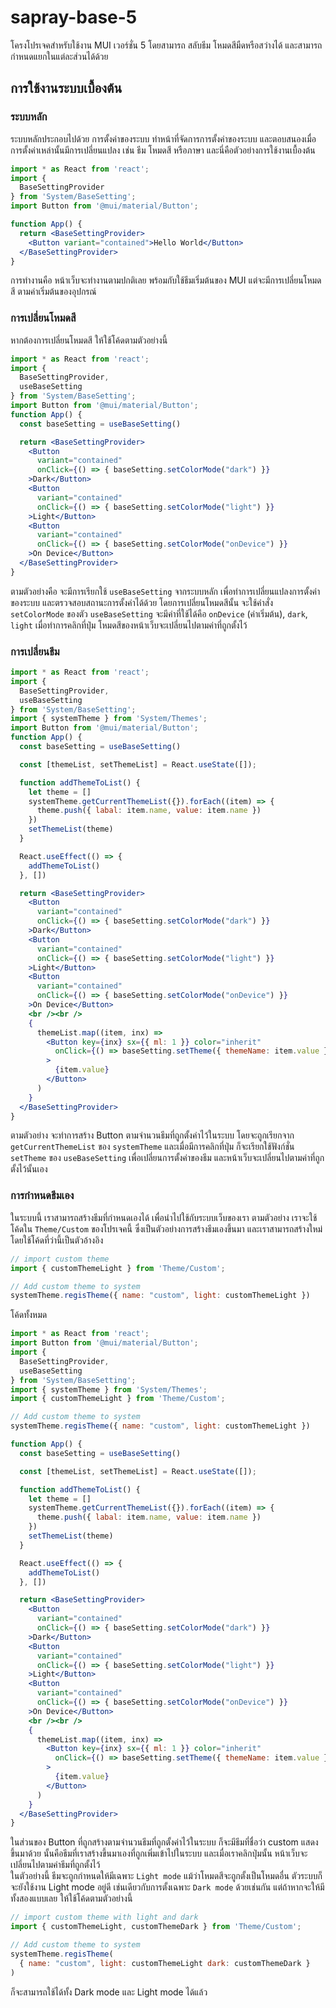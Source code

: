 # sapray-base-5
โครงโปรเจคสำหรับใช้งาน MUI เวอร์ชั่น 5 โดยสามารถ สลับธีม โหมดสีมืดหรือสว่างได้ และสามารถกำหนดแยกในแต่ละส่วนได้ด้วย 

## การใช้งานระบบเบื้องต้น

### ระบบหลัก
ระบบหลักประกอบไปด้วย การตั้งค่าของระบบ ทำหน้าที่จัดการการตั้งค่าของระบบ และตอบสนองเมื่อการตั้งค่าเหล่านั้นมีการเปลี่ยนแปลง เช่น ธีม โหมดสี หรือภาษา และนี่คือตัวอย่างการใช้งานเบื้องต้น

``` jsx
import * as React from 'react';
import {
  BaseSettingProvider
} from 'System/BaseSetting';
import Button from '@mui/material/Button';

function App() {
  return <BaseSettingProvider>
    <Button variant="contained">Hello World</Button>
  </BaseSettingProvider>
}
```

การทำงานคือ หน้าเว็บจะทำงานตามปกติเลย พร้อมกับใช้ธีมเริ่มต้นของ MUI แต่จะมีการเปลี่ยนโหมดสี ตามค่าเริ่มต้นของอุปกรณ์

### การเปลี่ยนโหมดสี
หากต้องการเปลี่ยนโหมดสี ให้ใช้โค้ดตามตัวอย่างนี้

``` jsx
import * as React from 'react';
import {
  BaseSettingProvider,
  useBaseSetting
} from 'System/BaseSetting';
import Button from '@mui/material/Button';
function App() {
  const baseSetting = useBaseSetting()

  return <BaseSettingProvider>
    <Button 
      variant="contained"
      onClick={() => { baseSetting.setColorMode("dark") }}
    >Dark</Button>
    <Button 
      variant="contained"
      onClick={() => { baseSetting.setColorMode("light") }}
    >Light</Button>
    <Button 
      variant="contained"
      onClick={() => { baseSetting.setColorMode("onDevice") }}
    >On Device</Button>
  </BaseSettingProvider>
}
```

ตามตัวอย่างคือ จะมีการเรียกใช้ ```useBaseSetting``` จากระบบหลัก เพื่อทำการเปลี่ยนแปลงการตั้งค่าของระบบ และตรวจสอบสถานะการตั้งค่าได้ด้วย โดยการเปลี่ยนโหมดสีนั้น จะใช้คำสั่ง ```setColorMode``` ของตัว ```useBaseSetting``` จะมีค่าที่ใช้ได้คือ ```onDevice``` (ค่าเริ่มต้น), ```dark```, ```light``` เมื่อทำการคลิกที่ปุ่ม โหมดสีของหน้าเว็บจะเปลี่ยนไปตามค่าที่ถูกตั้งไว้

### การเปลี่ยนธีม  
``` jsx
import * as React from 'react';
import {
  BaseSettingProvider,
  useBaseSetting
} from 'System/BaseSetting';
import { systemTheme } from 'System/Themes';
import Button from '@mui/material/Button';
function App() {
  const baseSetting = useBaseSetting()

  const [themeList, setThemeList] = React.useState([]);

  function addThemeToList() {
    let theme = []
    systemTheme.getCurrentThemeList({}).forEach((item) => {
      theme.push({ labal: item.name, value: item.name })
    })
    setThemeList(theme)
  }

  React.useEffect(() => {
    addThemeToList()
  }, [])

  return <BaseSettingProvider>
    <Button 
      variant="contained"
      onClick={() => { baseSetting.setColorMode("dark") }}
    >Dark</Button>
    <Button 
      variant="contained"
      onClick={() => { baseSetting.setColorMode("light") }}
    >Light</Button>
    <Button 
      variant="contained"
      onClick={() => { baseSetting.setColorMode("onDevice") }}
    >On Device</Button>
    <br /><br />
    {
      themeList.map((item, inx) =>
        <Button key={inx} sx={{ ml: 1 }} color="inherit"
          onClick={() => baseSetting.setTheme({ themeName: item.value })}
        >
          {item.value}
        </Button>
      )
    }
  </BaseSettingProvider>
}
```

ตามตัวอย่าง จะทำการสร้าง Button ตามจำนวนธีมที่ถูกตั้งค่าไว้ในระบบ โดยจะถูกเรียกจาก ```getCurrentThemeList``` ของ ```systemTheme``` และเมื่อมีการคลิกที่ปุ่ม ก็จะเรียกใช้ฟังก์ชั่น ```setTheme``` ของ ```useBaseSetting``` เพื่อเปลี่ยนการตั้งค่าของธีม และหน้าเว็บจะเปลี่ยนไปตามค่าที่ถูกตั้งไว้นั้นเอง

### การกำหนดธีมเอง
ในระบบนี้ เราสามารถสร้างธีมที่กำหนดเองได้ เพื่อนำไปใช้กับระบบเว็บของเรา ตามตัวอย่าง เราจะใช้โค้ดใน ```Theme/Custom``` ของโปรเจคนี้ ซึ่งเป็นตัวอย่างการสร้างธีมเองขึ้นมา และเราสามารถสร้างใหม่โดยใช้โค้ดที่ว่านี้เป็นตัวอ้างอิง

``` jsx
// import custom theme
import { customThemeLight } from 'Theme/Custom';

// Add custom theme to system
systemTheme.regisTheme({ name: "custom", light: customThemeLight })
```

โค้ดทั้งหมด
``` jsx
import * as React from 'react';
import Button from '@mui/material/Button';
import {
  BaseSettingProvider,
  useBaseSetting
} from 'System/BaseSetting';
import { systemTheme } from 'System/Themes';
import { customThemeLight } from 'Theme/Custom';

// Add custom theme to system
systemTheme.regisTheme({ name: "custom", light: customThemeLight })

function App() {
  const baseSetting = useBaseSetting()

  const [themeList, setThemeList] = React.useState([]);

  function addThemeToList() {
    let theme = []
    systemTheme.getCurrentThemeList({}).forEach((item) => {
      theme.push({ labal: item.name, value: item.name })
    })
    setThemeList(theme)
  }

  React.useEffect(() => {
    addThemeToList()
  }, [])

  return <BaseSettingProvider>
    <Button 
      variant="contained"
      onClick={() => { baseSetting.setColorMode("dark") }}
    >Dark</Button>
    <Button 
      variant="contained"
      onClick={() => { baseSetting.setColorMode("light") }}
    >Light</Button>
    <Button 
      variant="contained"
      onClick={() => { baseSetting.setColorMode("onDevice") }}
    >On Device</Button>
    <br /><br />
    {
      themeList.map((item, inx) =>
        <Button key={inx} sx={{ ml: 1 }} color="inherit"
          onClick={() => baseSetting.setTheme({ themeName: item.value })}
        >
          {item.value}
        </Button>
      )
    }
  </BaseSettingProvider>
}
```

ในส่วนของ Button ที่ถูกสร้างตามจำนวนธีมที่ถูกตั้งค่าไว้ในระบบ ก็จะมีธีมที่ชื่อว่า custom แสดงขึ้นมาด้วย นั้นคือธีมที่เราสร้างขึ้นมาเองที่ถูกเพิ่มเข้าไปในระบบ และเมื่อเราคลิกปุ่มนั้น หน้าเว็บจะเปลี่ยนไปตามค่าธีมที่ถูกตั้งไว้  
ในตัวอย่างนี้ ธีมจะถูกกำหนดให้มีเฉพาะ ```Light mode``` แม้ว่าโหมดสีจะถูกตั้งเป็นโหมดอื่น ตัวระบบก็จะยังใช้งาน Light mode อยู่ดี เช่นเดียวกับการตั้งเฉพาะ ```Dark mode``` ด้วยเช่นกัน แต่ถ้าหากจะให้มีทั้งสองแบบเลย ให้ใช้โค้ดตามตัวอย่างนี้

``` jsx
// import custom theme with light and dark
import { customThemeLight, customThemeDark } from 'Theme/Custom';

// Add custom theme to system
systemTheme.regisTheme(
  { name: "custom", light: customThemeLight dark: customThemeDark }
)
```

ก็จะสามารถใช้ได้ทั้ง Dark mode และ Light mode ได้แล้ว


